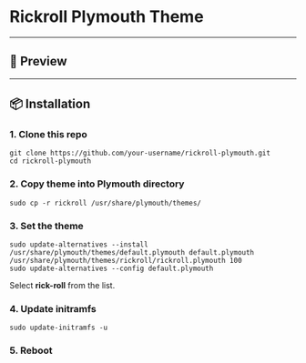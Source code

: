 # Rickroll Plymouth Theme 
---

## 📸 Preview
---

## 📦 Installation

### 1. Clone this repo
```
git clone https://github.com/your-username/rickroll-plymouth.git
cd rickroll-plymouth
```

### 2. Copy theme into Plymouth directory
```
sudo cp -r rickroll /usr/share/plymouth/themes/
```


### 3. Set the theme
```
sudo update-alternatives --install /usr/share/plymouth/themes/default.plymouth default.plymouth /usr/share/plymouth/themes/rickroll/rickroll.plymouth 100
sudo update-alternatives --config default.plymouth
```

Select **rick-roll** from the list.

### 4. Update initramfs
```
sudo update-initramfs -u
```


### 5. Reboot
